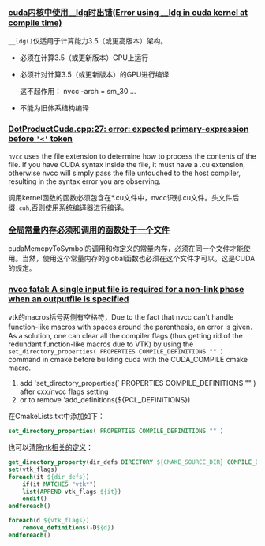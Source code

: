 ### [cuda内核中使用__ldg时出错(Error using __ldg in cuda kernel at compile time)](http://www.it1352.com/491089.html)

`__ldg()`仅适用于计算能力3.5（或更高版本）架构。

+ 必须在计算3.5（或更新版本）GPU上运行

+ 必须针对计算3.5（或更新版本）的GPU进行编译

  这不起作用： nvcc -arch = sm_30 ...

+ 不能为旧体系结构编译



### [DotProductCuda.cpp:27: error: expected primary-expression before `'<'` token](https://stackoverflow.com/questions/5986070/error-compiling-cuda-expected-primary-expression)

`nvcc` uses the file extension to determine how to process the contents of the file. If you have CUDA syntax inside the file, it must have a .cu extension, otherwise nvcc will simply pass the file untouched to the host compiler, resulting in the syntax error you are observing.

调用kernel函数的函数必须包含在*.cu文件中，nvcc识别.cu文件。头文件后缀`.cuh`,否则使用系统编译器进行编译。

### [全局常量内存必须和调用的函数处于一个文件](http://bbs.gpuworld.cn/index.php?topic=10801.0)

cudaMemcpyToSymbol的调用和你定义的常量内存，必须在同一个文件才能使用。当然，使用这个常量内存的global函数也必须在这个文件才可以。这是CUDA的规定。



### [nvcc fatal: A single input file is required for a non-link phase when an outputfile is specified](https://answers.ros.org/question/251156/unable-to-solve-nvcc-fatal-a-single-input-file-is-required-for-a-non-link-phase-when-an-outputfile-is-specified-error/)

vtk的macros括号两侧有空格符，Due to the fact that nvcc can't handle function-like macros with spaces around the parenthesis, an error is given.　As a solution, one can clear all the compiler flags (thus getting rid of the redundant function-like macros due to VTK) by using the ``set_directory_properties( PROPERTIES COMPILE_DEFINITIONS "" )`` command in cmake before building cuda with the CUDA_COMPILE cmake macro.

1. add 'set_directory_properties(` PROPERTIES COMPILE_DEFINITIONS "" ) after cxx/nvcc flags setting
2. or to remove 'add_definitions(${PCL_DEFINITIONS})

在CmakeLists.txt中添加如下：

```cmake
set_directory_properties( PROPERTIES COMPILE_DEFINITIONS "" )
```

也可以[清除rtk相关的定义](https://github.com/PointCloudLibrary/pcl/issues/776)：

```cmake
get_directory_property(dir_defs DIRECTORY ${CMAKE_SOURCE_DIR} COMPILE_DEFINITIONS)
set(vtk_flags)
foreach(it ${dir_defs})
    if(it MATCHES "vtk*")
    list(APPEND vtk_flags ${it})
    endif()
endforeach()

foreach(d ${vtk_flags})
    remove_definitions(-D${d})
endforeach()
```


